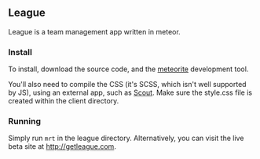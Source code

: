 ## League

League is a team management app written in meteor.

### Install

To install, download the source code, and the [meteorite](http://oortcloud.github.com/meteorite/) development tool.

You'll also need to compile the CSS (it's SCSS, which isn't well supported by JS), using an external app, such as [Scout](http://mhs.github.com/scout-app/). Make sure the style.css file is created within the client directory.

### Running

Simply run `mrt` in the league directory. Alternatively, you can visit the live beta site at http://getleague.com.